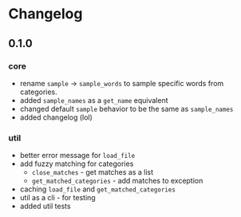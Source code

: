 # Changelog

## 0.1.0

### core
 - rename `sample` -> `sample_words` to sample specific words from categories.
 - added `sample_names` as a `get_name` equivalent
 - changed default `sample` behavior to be the same as `sample_names`
 - added changelog (lol)

### util
 - better error message for `load_file`
 - add fuzzy matching for categories
    - `close_matches` - get matches as a list
    - `get_matched_categories` - add matches to exception
 - caching `load_file` and `get_matched_categories`
 - util as a cli - for testing
 - added util tests
